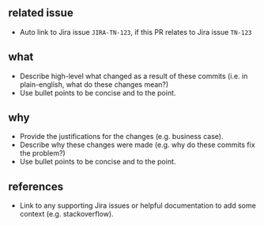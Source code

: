 
## related issue
* Auto link to Jira issue `JIRA-TN-123`, if this PR relates to  Jira issue `TN-123`

## what
* Describe high-level what changed as a result of these commits (i.e. in plain-english, what do these changes mean?)
* Use bullet points to be concise and to the point.

## why
* Provide the justifications for the changes (e.g. business case). 
* Describe why these changes were made (e.g. why do these commits fix the problem?)
* Use bullet points to be concise and to the point.

## references
* Link to any supporting Jira issues or helpful documentation to add some context (e.g. stackoverflow). 

